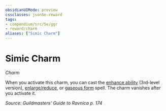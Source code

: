 ```yaml
---
obsidianUIMode: preview
cssclasses: json5e-reward
tags:
- compendium/src/5e/ggr
- reward/charm
aliases: ["Simic Charm"]
---
```

# Simic Charm
*Charm*  

When you activate this charm, you can cast the [enhance ability](z_compendium/spells/enhance-ability.md) (3rd-level version), [enlarge/reduce](z_compendium/spells/enlarge-reduce.md), or [gaseous form](z_compendium/spells/gaseous-form.md) spell. The charm vanishes after you activate it.

*Source: Guildmasters' Guide to Ravnica p. 174*